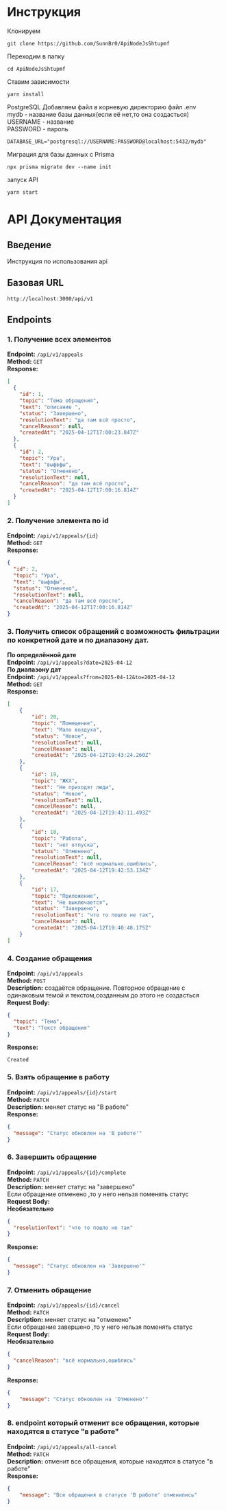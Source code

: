 # Инструкция
Клонируем
```
git clone https://github.com/SunnBr0/ApiNodeJsShtupmf
```
Переходим  в папку
```
cd ApiNodeJsShtupmf
```
Ставим зависимости
```
yarn install
```
PostgreSQL
Добавляем файл в корневую директорию файл .env    
mydb - название базы данных(если её нет,то она создасться)   
USERNAME - название   
PASSWORD - пароль   
```
DATABASE_URL="postgresql://USERNAME:PASSWORD@localhost:5432/mydb"
```
Миграция для базы данных с Prisma
```
npx prisma migrate dev --name init
```
запуск API
```
yarn start
```
# API Документация

## Введение

Инструкция по использования api

## Базовая URL

```
http://localhost:3000/api/v1
```

## Endpoints

### 1. Получение всех элементов

**Endpoint:** `/api/v1/appeals`  
**Method:** `GET`  
**Response:**

```json
[
  {
    "id": 1,
    "topic": "Тема обращения",
    "text": "описание ",
    "status": "Завершено",
    "resolutionText": "да там всё просто",
    "cancelReason": null,
    "createdAt": "2025-04-12T17:00:23.847Z"
  },
  {
    "id": 2,
    "topic": "Ура",
    "text": "выфвфы",
    "status": "Отменено",
    "resolutionText": null,
    "cancelReason": "да там всё просто",
    "createdAt": "2025-04-12T17:00:16.814Z"
  }
]
```

### 2. Получение элемента по id

**Endpoint:** `/api/v1/appeals/{id}`  
**Method:** `GET`  
**Response:**

```json
{
  "id": 2,
  "topic": "Ура",
  "text": "выфвфы",
  "status": "Отменено",
  "resolutionText": null,
  "cancelReason": "да там всё просто",
  "createdAt": "2025-04-12T17:00:16.814Z"
}
```

### 3. Получить список обращений с возможность фильтрации по конкретной дате и по диапазону дат.
**По определённой дате**   
**Endpoint:** `/api/v1/appeals?date=2025-04-12`   
**По диапазону дат**        
**Endpoint:** `/api/v1/appeals?from=2025-04-12&to=2025-04-12`  
**Method:** `GET`    
**Response:**  

```json
[
    {
        "id": 20,
        "topic": "Помещение",
        "text": "Мало воздуха",
        "status": "Новое",
        "resolutionText": null,
        "cancelReason": null,
        "createdAt": "2025-04-12T19:43:24.260Z"
    },
    {
        "id": 19,
        "topic": "ЖКХ",
        "text": "Не приходят люди",
        "status": "Новое",
        "resolutionText": null,
        "cancelReason": null,
        "createdAt": "2025-04-12T19:43:11.493Z"
    },
    {
        "id": 18,
        "topic": "Работа",
        "text": "нет отпуска",
        "status": "Отменено",
        "resolutionText": null,
        "cancelReason": "всё нормально,ошиблись",
        "createdAt": "2025-04-12T19:42:53.134Z"
    },
    {
        "id": 17,
        "topic": "Приложение",
        "text": "Не выключается",
        "status": "Завершено",
        "resolutionText": "что то пошло не так",
        "cancelReason": null,
        "createdAt": "2025-04-12T19:40:48.175Z"
    }
]
```

### 4. Создание обращения

**Endpoint:** `/api/v1/appeals`  
**Method:** `POST`  
**Description:** создаётся обращение.
Повторное обращение с одинаковым темой и текстом,созданным до этого не создасться   
**Request Body:**

```json
{
  "topic": "Тема",
  "text": "Текст обращения"
}
```

**Response:**

```
Created
```

### 5. Взять обращение в работу

**Endpoint:** `/api/v1/appeals/{id}/start`  
**Method:** `PATCH`  
**Description:** меняет статус на "В работе"  
**Response:**

```json
{
  "message": "Статус обновлен на 'В работе'"
}
```

### 6. Завершить обращение

**Endpoint:** `/api/v1/appeals/{id}/complete`  
**Method:** `PATCH`  
**Description:** меняет статус на "завершено"  
Если обращение отменено ,то у него нельзя поменять статус  
**Request Body:**   
**Необязательно**

```json
{
  "resolutionText": "что то пошло не так"
}
```

**Response:**

```json
{
  "message": "Статус обновлен на 'Завершено'"
}
```

### 7. Отменить обращение

**Endpoint:** `/api/v1/appeals/{id}/cancel`  
**Method:** `PATCH`  
**Description:** меняет статус на "отменено"  
Если обращение завершено ,то у него нельзя поменять статус  
**Request Body:**  
**Необязательно**

```json
{
  "cancelReason": "всё нормально,ошиблись"
}
```

**Response:**

```json
{
    "message": "Статус обновлен на 'Отменено'"
}
```

### 8. endpoint который отменит все обращения, которые находятся в статусе "в работе"

**Endpoint:** `/api/v1/appeals/all-cancel`  
**Method:** `PATCH`  
**Description:** отменит все обращения, которые находятся в статусе "в работе"  
**Response:**

```json
{
    "message": "Все обращения в статусе 'В работе' отменились"
}
```
